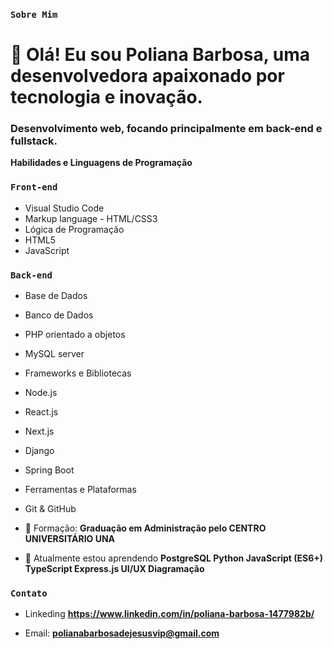 ### <code>**Sobre Mim**</code>
<h1 alinhar="Centro">👋 Olá! Eu sou Poliana Barbosa, uma desenvolvedora apaixonado por tecnologia e inovação.</h1> 
<h3 alinhgar="Centro">Desenvolvimento web, focando principalmente em back-end e fullstack.</h3>

**Habilidades e Linguagens de Programação**

### <code>Front-end</code>
- Visual Studio Code
- Markup language - HTML/CSS3
- Lógica de Programação
- HTML5
- JavaScript

### <code>Back-end</code>

- Base de Dados
- Banco de Dados
- PHP orientado a objetos
- MySQL server
- Frameworks e Bibliotecas
- Node.js
- React.js
- Next.js
- Django
- Spring Boot
- Ferramentas e Plataformas
- Git & GitHub

- 🌱 Formação: **Graduação em Administração pelo CENTRO UNIVERSITÁRIO UNA**
- 🌱 Atualmente estou aprendendo **PostgreSQL Python JavaScript (ES6+) TypeScript Express.js UI/UX Diagramação**
  
### <code>Contato</code>
- Linkeding **<https://www.linkedin.com/in/poliana-barbosa-1477982b/>**

- Email: **<polianabarbosadejesusvip@gmail.com>**

